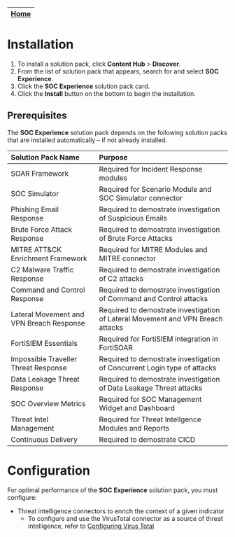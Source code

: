 | [Home](../README.md) |
|----------------------|
# Installation

1. To install a solution pack, click **Content Hub** > **Discover**.   
2. From the list of solution pack that appears, search for and select **SOC Experience**.    
3. Click the **SOC Experience** solution pack card.   
4. Click the **Install** button on the bottom to begin the installation.

## Prerequisites

The **SOC Experience** solution pack depends on the following solution packs that are installed automatically &ndash; if not already installed.

| Solution Pack Name | Purpose                                                  |
|:-------------------|:---------------------------------------------------------|
| SOAR Framework     |  Required for Incident Response modules                   |
| SOC Simulator      |  Required for Scenario Module and SOC Simulator connector |
| Phishing Email Response      | Required to demostrate investigation of Suspicious Emails |
| Brute Force Attack Response    |  Required to demostrate investigation of Brute Force Attacks  |
| MITRE ATT&CK Enrichment Framework | Required for MITRE Modules and MITRE connector |
| C2 Malware Traffic Response | Required to demostrate investigation of C2 attacks |
| Command and Control Response | Required to demostrate investigation of Command and Control attacks |
| Lateral Movement and VPN Breach Response | Required to demostrate investigation of Lateral Movement and VPN Breach attacks |
| FortiSIEM Essentials | Required for FortiSIEM integration in FortiSOAR |
| Impossible Traveller Threat Response | Required to demostrate investigation of Concurrent Login type of attacks |
| Data Leakage Threat Response | Required to demostrate investigation of Data Leakage Threat attacks |
| SOC Overview Metrics | Required for SOC Management Widget and Dashboard |
| Threat Intel Management | Required for Threat Intellgence Modules and Reports |
| Continuous Delivery | Required to demostrate CICD |

# Configuration

For optimal performance of the **SOC Experience** solution pack, you must configure:

- Threat intelligence connectors to enrich the context of a given indicator
    - To configure and use the VirusTotal connector as a source of threat intelligence, refer to [Configuring Virus Total](https://docs.fortinet.com/document/fortisoar/2.1.0/virustotal/166/virustotal-v2-1-0#Configuration_parameters)